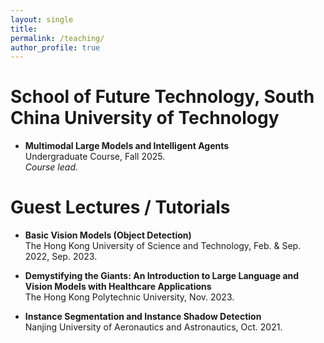 ```yaml
---
layout: single
title: 
permalink: /teaching/
author_profile: true
---
```


# School of Future Technology, South China University of Technology

- **Multimodal Large Models and Intelligent Agents**  
  Undergraduate Course, Fall 2025.      
  *Course lead.*  

# Guest Lectures / Tutorials

- **Basic Vision Models (Object Detection)**  
  The Hong Kong University of Science and Technology, Feb. & Sep. 2022, Sep. 2023.

- **Demystifying the Giants: An Introduction to Large Language and Vision Models with Healthcare Applications**  
  The Hong Kong Polytechnic University, Nov. 2023.

- **Instance Segmentation and Instance Shadow Detection**  
  Nanjing University of Aeronautics and Astronautics, Oct. 2021.

